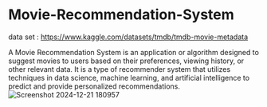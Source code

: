 # Movie-Recommendation-System
data set : https://www.kaggle.com/datasets/tmdb/tmdb-movie-metadata

A Movie Recommendation System is an application or algorithm designed to suggest movies to users based on their preferences, viewing history, or other relevant data. It is a type of recommender system that utilizes techniques in data science, machine learning, and artificial intelligence to predict and provide personalized recommendations.
![Screenshot 2024-12-21 180957](https://github.com/user-attachments/assets/07e1dfa9-81dc-4f9f-b179-e8530e5d3860)
